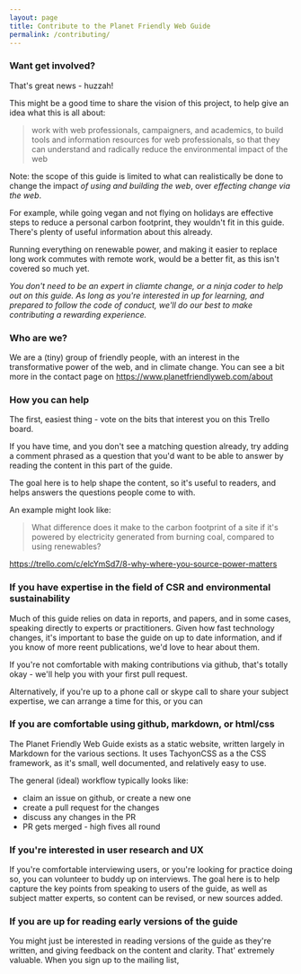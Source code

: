 ```yaml
---
layout: page
title: Contribute to the Planet Friendly Web Guide
permalink: /contributing/
---
```


### Want get involved?

That's great news - huzzah!

This might be a good time to share the vision of this project, to help give an idea what this is all about:

> work with web professionals, campaigners, and academics, to build tools and information resources for web professionals, so that they can understand and radically reduce the environmental impact of the web

Note: the scope of this guide is limited to what can realistically be done to change the impact _of using and building the web_, over _effecting change via the web_.

For example, while going vegan and not flying on holidays are effective steps to reduce a personal carbon footprint, they wouldn't fit in this guide. There's plenty of useful information about this already.

Running everything on renewable power, and making it easier to replace long work commutes with remote work, would be a better fit, as this isn't covered so much yet.

_You don't need to be an expert in cliamte change, or a ninja coder to help out on this guide. As long as you're interested in up for learning, and prepared to follow the code of conduct, we'll do our best to make contributing a rewarding experience._

### Who are we?

We are a (tiny) group of friendly people, with an interest in the transformative power of the web, and in climate change. You can see a bit more in the contact page on https://www.planetfriendlyweb.com/about

### How you can help

The first, easiest thing - vote on the bits that interest you on this Trello board.

If you have time, and you don't see a matching question already, try adding a comment phrased as a question that you'd want to be able to answer by reading the content in this part of the guide.

The goal here is to help shape the content, so it's useful to readers, and helps answers the questions people come to with.

An example might look like:

> What difference does it make to the carbon footprint of a site if it's powered by electricity generated from burning coal, compared to using renewables?

https://trello.com/c/elcYmSd7/8-why-where-you-source-power-matters

### If you have expertise in the field of CSR and environmental sustainability

Much of this guide relies on data in reports, and papers, and in some cases, speaking directly to experts or practitioners. Given how fast technology changes, it's important to base the guide on up to date information, and if you know of more reent publications, we'd love to hear about them.

If you're not comfortable with making contributions via github, that's totally okay - we'll help you with your first pull request.

Alternatively, if you're up to a phone call or skype call to share your subject expertise, we can arrange a time for this, or you can

### If you are comfortable using github, markdown, or html/css

The Planet Friendly Web Guide exists as a static website, written largely in Markdown for the various sections. It uses TachyonCSS as a the CSS framework, as it's small, well documented, and relatively easy to use.

The general (ideal) workflow typically looks like:

- claim an issue on github, or create a new one
- create a pull request for the changes
- discuss any changes in the PR
- PR gets merged - high fives all round

### If you're interested in user research and UX

If you're comfortable interviewing users, or you're looking for practice doing so, you can volunteer to buddy up on interviews. The goal here is to help capture the key points from speaking to users of the guide, as well as subject matter experts, so content can be revised, or new sources added.




### If you are up for reading early versions of the guide

You might just be interested in reading versions of the guide as they're written, and giving feedback on the content and clarity. That' extremely valuable. When you sign up to the mailing list,
